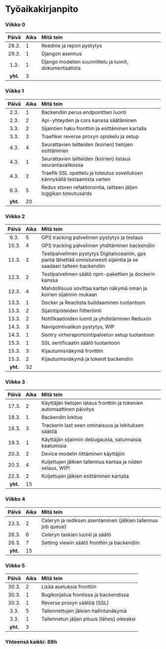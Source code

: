 # Työaikakirjanpito

### Viikko 0
| Päivä | Aika | Mitä tein  |
| :----:|:-----| :-----|
| 28.2. | 1    |Readme ja repon pystytys|
| 29.2. | 1    |Djangon asennus|
| 1.3. | 1    |Django modelien suunnittelu ja luonit, dokumentaatiota|
| **yht.**| 3    | |

### Viikko 1
| Päivä | Aika | Mitä tein  |
| :----:|:-----| :-----|
| 2.3. | 1    |Backendiin perus endpointtien luonti|
| 2.3. | 2    |Api-yhteyden ja cors kanssa säätäminen|
| 3.3. | 2    |Sijaintien haku fronttiin ja esittäminen kartalla|
| 3.3. | 3    |Traefiker reverse proxyn opiskelu ja setup|
| 4.3. | 4    |Seurattavien laitteiden (koirien) tietojen esittäminen|
| 4.3. | 1    |Seurattavien laitteiden (koirien) listaus seurantavalikossa|
| 4.3. | 2    |Traefik SSL opettelu ja toteutus sovelluksen kännykällä testaamista varten|
| 6.3. | 5    |Redux storen refaktorointia, laitteen jäljen loggikan toteutusards|
| **yht.**| 20    | |

### Viikko 2
| Päivä | Aika | Mitä tein  |
| :----:|:-----| :-----|
| 9.3. | 5    |GPS tracking palvelimen pystytys ja testaus|
| 10.3. | 4    |GPS tracking palvelimen yhditäminen backendiin|
| 11.3. | 2    |Testipalvelimen pystytys Digitaloceaniin, gps panta lähettää onnistuneesti sijaintia ja se saadaan talteen backendiin|
| 12.3. | 2    |Testipalvelimen säätö npm-pakettien ja dockerin kanssa|
| 12.3. | 4    |Mahdollisuus sovittaa kartan näkymä oman ja koirien sijainnin mukaan|
| 13.3. | 1    |Docker ja Reactista buildaaminen tuotantoon|
| 13.3. | 2    |Sijaintipisteiden filtteröinti|
| 13.3. | 2    |Notifikaatioiden luonti ja yhdistäminen Reduxiin|
| 14.3. | 3    |Navigointivalikon pystytys, WIP|
| 14.3. | 1    |Sentry virheraportointipalvelun setup tuotantoon|
| 15.3. | 1    |SSL sertificaatin säätö tuotantoon|
| 15.3. | 3    |Kijautumisnäkymä fronttiin|
| 15.3. | 2    |Kijautumisnäkymä ja tokenit backendiin|
| **yht.**| 32    | |

### Viikko 3
| Päivä | Aika | Mitä tein  |
| :----:|:-----| :-----|
| 17.3. | 2    |Käyttäjän tietojen lataus fronttiin ja tokenien automaattinen päivitys|
| 18.3. | 1    |Backendin lokitus|
| 18.3. | 3    |Trackerin last seen ominaisuus ja lokituksen säätöä|
| 19.3. | 1    |Käyttäjän sijainnin debugausta, satunnaisia kaatumisia|
| 20.3. | 2    |Device modelin liittäminen käyttäjiin|
| 20.3. | 4    |Kuljettujen jälkien tallennus kantaa ja niiden selaus, WIP!|
| 22.3. | 2    |Kuljettujen jälkien esittäminen kartalla|
| **yht.**| 15    | |

### Viikko 4
| Päivä | Aika | Mitä tein  |
| :----:|:-----| :-----|
| 23.3. | 2    |Celeryn ja rediksen asentaminen (jälkien tallennus job queue)|
| 26.3. | 6    |Celeryn taskien luonti ja säätö|
| 26.3. | 7    |Setting viewin säätö fronttiin ja backendiin|
| **yht.**| 15    | |


### Viikko 5
| Päivä | Aika | Mitä tein  |
| :----:|:-----| :-----|
| 30.3. | 2    |Lisää asetuksia fronttiin|
| 30.3. | 1    |Bugikorjailua frontissa ja backendissa|
| 30.3. | 1    |Reverse proxyn säätöä (SSL)|
| 3.3. | 5    |Tallennettujen jälkien hallintanäkymä|
| 3.3. | 1    |Tallennetun jäljen pituus (lähes) oikeaksi|
| **yht.**| 3    | |

### Yhteensä kaikki: 88h
